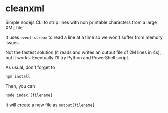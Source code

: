 # cleanxml
Simple nodejs CLI to strip lines with non printable characters from a large XML file.

It uses `event-stream` to read a line at a time so we won't suffer from memory issues.

Not the fastest solution (it reads and writes an output file of 2M lines in 4s), but it works. Eventually I'll try Python and PowerShell script.

As usual, don't forget to

```javascript
npm install
```

Then, you can 
```javascript
node index [filename]
```
It will create a new file as `output[filename]`